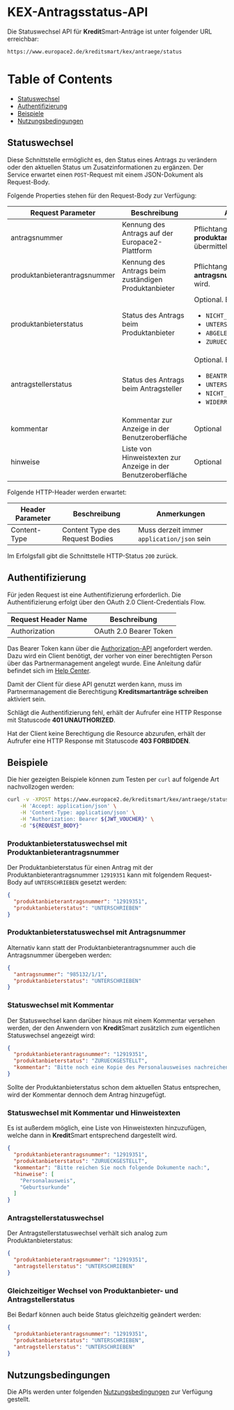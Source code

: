 # KEX-Antragsstatus-API

Die Statuswechsel API für **Kredit**Smart-Anträge ist unter folgender URL erreichbar:

```
https://www.europace2.de/kreditsmart/kex/antraege/status
```


# Table of Contents

* [Statuswechsel](#statuswechsel)
* [Authentifizierung](#authentifizierung)
* [Beispiele](#beispiele)
* [Nutzungsbedingungen](#Nutzungsbedingungen)

## Statuswechsel

Diese Schnittstelle ermöglicht es, den Status eines Antrags zu verändern oder den aktuellen Status um Zusatzinformationen zu ergänzen. Der Service erwartet einen `POST`-Request mit einem JSON-Dokument als Request-Body.

Folgende Properties stehen für den Request-Body zur Verfügung:

Request Parameter            | Beschreibung | Anmerkungen
-----------------------------|--------------|-------
antragsnummer            | Kennung des Antrags auf der Europace2-Plattform | Pflichtangabe sofern keine  **produktanbieterantragsnummer** übermittelt wird.
produktanbieterantragsnummer | Kennung des Antrags beim zuständigen Produktanbieter | Pflichtangabe sofern keine **antragsnummer** übermittelt wird.
produktanbieterstatus        | Status des Antrags beim Produktanbieter | Optional. Erlaubte Werte sind: <ul><li><code>NICHT_BEARBEITET</code></li><li><code>UNTERSCHRIEBEN</code></li><li><code>ABGELEHNT</code></li><li><code>ZURUECKGESTELLT</code></li></ul>
antragstellerstatus          | Status des Antrags beim Antragsteller | Optional. Erlaubte Werte sind: <ul><li><code>BEANTRAGT</code></li><li><code>UNTERSCHRIEBEN</code></li><li><code>NICHT_ANGENOMMEN</code></li><li><code>WIDERRUFEN</code></li></ul>
kommentar                    | Kommentar zur Anzeige in der Benutzeroberfläche | Optional
hinweise                     | Liste von Hinweistexten zur Anzeige in der Benutzeroberfläche | Optional


Folgende HTTP-Header werden erwartet:

Header Parameter | Beschreibung                                               | Anmerkungen                                |
-----------------|------------------------------------------------------------|--------------------------------------------|
Content-Type     | Content Type des Request Bodies                            | Muss derzeit immer `application/json` sein |

Im Erfolgsfall gibt die Schnittstelle HTTP-Status `200` zurück.

## Authentifizierung

Für jeden Request ist eine Authentifizierung erforderlich. Die Authentifizierung erfolgt über den OAuth 2.0 Client-Credentials Flow. 

| Request Header Name | Beschreibung           |
|---------------------|------------------------|
| Authorization       | OAuth 2.0 Bearer Token |


Das Bearer Token kann über die [Authorization-API](https://github.com/europace/authorization-api) angefordert werden. 
Dazu wird ein Client benötigt, der vorher von einer berechtigten Person über das Partnermanagement angelegt wurde. 
Eine Anleitung dafür befindet sich im [Help Center](https://europace2.zendesk.com/hc/de/articles/360012514780).

Damit der Client für diese API genutzt werden kann, muss im Partnermanagement die Berechtigung **Kreditsmartanträge schreiben** aktiviert sein.  
 
Schlägt die Authentifizierung fehl, erhält der Aufrufer eine HTTP Response mit Statuscode **401 UNAUTHORIZED**.

Hat der Client keine Berechtigung die Resource abzurufen, erhält der Aufrufer eine HTTP Response mit Statuscode **403 FORBIDDEN**.


## Beispiele

Die hier gezeigten Beispiele können zum Testen per `curl` auf folgende Art nachvollzogen werden:

```sh
curl -v -XPOST https://www.europace2.de/kreditsmart/kex/antraege/status \
	-H 'Accept: application/json' \
	-H 'Content-Type: application/json' \
	-H "Authorization: Bearer ${JWT_VOUCHER}" \
	-d "${REQUEST_BODY}"
```

### Produktanbieterstatuswechsel mit Produktanbieterantragsnummer

Der Produktanbieterstatus für einen Antrag mit der Produktanbieterantragsnummer `12919351` kann mit folgendem Request-Body auf `UNTERSCHRIEBEN` gesetzt werden:

```json
{
  "produktanbieterantragsnummer": "12919351",
  "produktanbieterstatus": "UNTERSCHRIEBEN"
}
```

### Produktanbieterstatuswechsel mit Antragsnummer

Alternativ kann statt der Produktanbieterantragsnummer auch die Antragsnummer übergeben werden:

```json
{
  "antragsnummer": "985132/1/1",
  "produktanbieterstatus": "UNTERSCHRIEBEN"
}
```

### Statuswechsel mit Kommentar

Der Statuswechsel kann darüber hinaus mit einem Kommentar versehen werden, der den Anwendern von **Kredit**Smart zusätzlich zum eigentlichen Statuswechsel angezeigt wird:

```json
{
  "produktanbieterantragsnummer": "12919351",
  "produktanbieterstatus": "ZURUECKGESTELLT",
  "kommentar": "Bitte noch eine Kopie des Personalausweises nachreichen."
}
```

Sollte der Produktanbieterstatus schon dem aktuellen Status entsprechen, wird der Kommentar dennoch dem Antrag hinzugefügt.

### Statuswechsel mit Kommentar und Hinweistexten

Es ist außerdem möglich, eine Liste von Hinweistexten hinzuzufügen, welche dann in **Kredit**Smart entsprechend dargestellt wird.

```json
{
  "produktanbieterantragsnummer": "12919351",
  "produktanbieterstatus": "ZURUECKGESTELLT",
  "kommentar": "Bitte reichen Sie noch folgende Dokumente nach:",
  "hinweise": [
  	"Personalausweis",
  	"Geburtsurkunde"
  ]
}
```

### Antragstellerstatuswechsel

Der Antragstellerstatuswechsel verhält sich analog zum Produktanbieterstatus:

```json
{
  "produktanbieterantragsnummer": "12919351",
  "antragstellerstatus": "UNTERSCHRIEBEN"
}
```

### Gleichzeitiger Wechsel von Produktanbieter- und Antragstellerstatus

Bei Bedarf können auch beide Status gleichzeitig geändert werden:

```json
{
  "produktanbieterantragsnummer": "12919351",
  "produktanbieterstatus": "UNTERSCHRIEBEN",
  "antragstellerstatus": "UNTERSCHRIEBEN"
}
```

## Nutzungsbedingungen
Die APIs werden unter folgenden [Nutzungsbedingungen](https://developer.europace.de/terms/) zur Verfügung gestellt.
